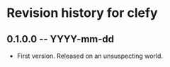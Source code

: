# Revision history for clefy

## 0.1.0.0 -- YYYY-mm-dd

* First version. Released on an unsuspecting world.

